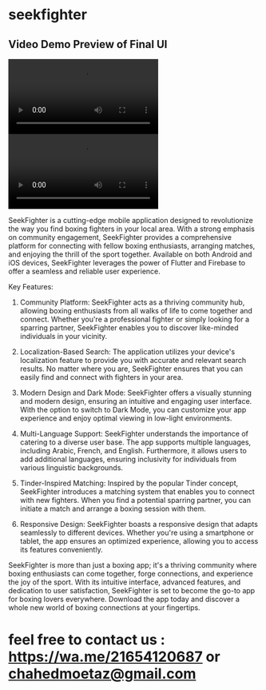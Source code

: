 # seekfighter

## Video Demo Preview of Final UI

![Preview](/1.mov)
![Preview](2.mov)

SeekFighter is a cutting-edge mobile application designed to revolutionize the way you find boxing fighters in your local area. With a strong emphasis on community engagement, SeekFighter provides a comprehensive platform for connecting with fellow boxing enthusiasts, arranging matches, and enjoying the thrill of the sport together. Available on both Android and iOS devices, SeekFighter leverages the power of Flutter and Firebase to offer a seamless and reliable user experience.

Key Features:

1. Community Platform: SeekFighter acts as a thriving community hub, allowing boxing enthusiasts from all walks of life to come together and connect. Whether you're a professional fighter or simply looking for a sparring partner, SeekFighter enables you to discover like-minded individuals in your vicinity.

2. Localization-Based Search: The application utilizes your device's localization feature to provide you with accurate and relevant search results. No matter where you are, SeekFighter ensures that you can easily find and connect with fighters in your area.

3. Modern Design and Dark Mode: SeekFighter offers a visually stunning and modern design, ensuring an intuitive and engaging user interface. With the option to switch to Dark Mode, you can customize your app experience and enjoy optimal viewing in low-light environments.

4. Multi-Language Support: SeekFighter understands the importance of catering to a diverse user base. The app supports multiple languages, including Arabic, French, and English. Furthermore, it allows users to add additional languages, ensuring inclusivity for individuals from various linguistic backgrounds.

5. Tinder-Inspired Matching: Inspired by the popular Tinder concept, SeekFighter introduces a matching system that enables you to connect with new fighters. When you find a potential sparring partner, you can initiate a match and arrange a boxing session with them.

6. Responsive Design: SeekFighter boasts a responsive design that adapts seamlessly to different devices. Whether you're using a smartphone or tablet, the app ensures an optimized experience, allowing you to access its features conveniently.

SeekFighter is more than just a boxing app; it's a thriving community where boxing enthusiasts can come together, forge connections, and experience the joy of the sport. With its intuitive interface, advanced features, and dedication to user satisfaction, SeekFighter is set to become the go-to app for boxing lovers everywhere. Download the app today and discover a whole new world of boxing connections at your fingertips.

# feel free to contact us : https://wa.me/21654120687 or chahedmoetaz@gmail.com
